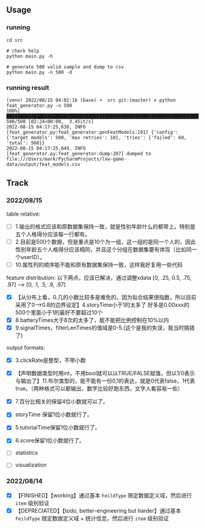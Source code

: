 ## Usage

### running

```shell
cd src

# check help
python main.py -h

# generate 500 valid sample and dump to csv
python main.py -n 500 -d
```

### running result

```text
(venv) 2022/08/15 04:02:16 (base) ➜  src git:(master) ✗ python feat_generator.py -n 500
100%|█████████████████████████████████████████████████████████████████████████████████████████████████████████████████████████████████████████████████████████████████████████████████| 500/500 [02:24<00:00,  3.45it/s]
2022-08-15 04:17:25,630, INFO     [feat_generator.py:feat_generator:genFeatModels:191] {'config': {'target models': 500, 'max retries': 10}, 'tries': {'failed': 60, 'total': 560}}
2022-08-15 04:17:25,649, INFO     [feat_generator.py:feat_generator:dump:207] dumped to file:///Users/mark/PycharmProjects/lxw-game-data/output/feat_models.csv
```

## Track

### 2022/08/15

table relative:
- [ ] 1.输出的格式应该和原数据集保持一致，就是性别年龄什么的都带上。特别是五个人格得分应该每一行都有。
- [ ] 2.目前是500个数据，但是重点是10个为一组，这一组的是同一个人的，因此性别年龄五个人格得分应该相同，并且这个分组在数据集要有体现（比如同一个userID）。
- [ ] 10.属性列的顺序能不能和原有数据集保持一致，这样我好复用一些代码

feature distribution:
以下两点，应该已解决，通过调整xdata [0, .25, 0.5, .75, .97] --> [0, .1, .5, .9, .97]
- [x] 【从分布上看，0.几的小数比较多是难免的，因为拟合结果很指数，所以目前采用了0-->0.8的边界设定】4.storyTime小于1的太多了 好多是0.00xxx的 500个里面小于1的最好不要超过10个
- [x] 8.batteryTimes大于8次的太多了，能不能把比例控制在10%以内
- [x] 9.signalTimes，filterLenTimes的值域是0-5.(这个是我的失误，我当时搞错了)

output formats:
- [x] 3.clickRate是整型，不带小数
- [x] 【声明数据类型时用int，不用bool就可以以TRUE/FALSE赋值，但以1/0表示与输出了】11.布尔类型的，能不能有一份0,1的表达，就是0代表false，1代表true。（两种格式可以都输出，数字比较好跑东西，文字人看容易一些）
- [x] 7.百分比相关的保留4位小数就可以了。
- [x] storyTime 保留1位小数就行了。
- [x] 5.tutorialTime保留1位小数就行了。
- [x] 6.score保留1位小数就行了。


- [ ] statistics
- [ ] visualization

### 2022/08/14

- [x] 【FINISHED】【working】通过基本 `FeildType` 限定数据定义域，然后进行 `item` 级别验证
- [x] 【DEPRECIATED】【todo, better-engineering but harder】通过基本 `FeildType` 限定数据定义域 + 统计信息，然后进行 `item` 级别验证